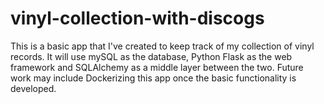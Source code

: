 # vinyl-collection-with-discogs
This is a basic app that I've created to keep track of my collection of vinyl records. It will use mySQL as the database, Python Flask as the web framework and SQLAlchemy as a middle layer between the two. Future work may include Dockerizing this app once the basic functionality is developed.
